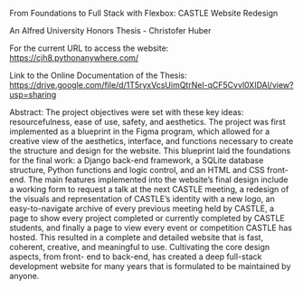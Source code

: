 From Foundations to Full Stack with Flexbox: CASTLE Website Redesign

An Alfred University Honors Thesis - Christofer Huber

For the current URL to access the website:
https://cjh8.pythonanywhere.com/

Link to the Online Documentation of the Thesis: https://drive.google.com/file/d/1T5ryxVcsUimQtrNel-qCF5Cvvl0XIDAl/view?usp=sharing

Abstract:
The project objectives were set with these key ideas: resourcefulness,
ease of use, safety, and aesthetics. The project was first implemented
as a blueprint in the Figma program, which allowed for a creative view
of the aesthetics, interface, and functions necessary to create the 
structure and design for the website. This blueprint laid the foundations
for the final work: a Django back-end framework, a SQLite database
structure, Python functions and logic control, and an HTML and CSS
front-end. The main features implemented into the website’s final 
design include a working form to request a talk at the next CASTLE
meeting, a redesign of the visuals and representation of CASTLE’s
identity with a new logo, an easy-to-navigate archive of every previous
meeting held by CASTLE, a page to show every project completed
or currently completed by CASTLE students, and finally a page to
view every event or competition CASTLE has hosted. This resulted
in a complete and detailed website that is fast, coherent, creative, and
meaningful to use. Cultivating the core design aspects, from front-
end to back-end, has created a deep full-stack development website for
many years that is formulated to be maintained by anyone.
